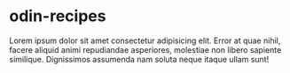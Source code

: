 # odin-recipes

Lorem ipsum dolor sit amet consectetur adipisicing elit. Error at quae nihil,
facere aliquid animi repudiandae asperiores, molestiae non libero sapiente
similique. Dignissimos assumenda nam soluta neque itaque ullam sunt!
